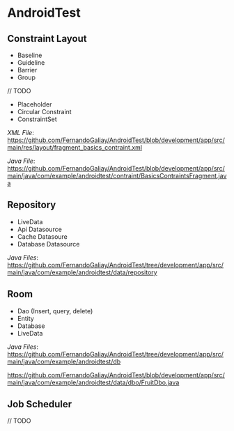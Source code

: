 # AndroidTest

Constraint Layout
-----
* Baseline
* Guideline
* Barrier
* Group

// TODO

- Placeholder
- Circular Constraint
- ConstraintSet

*XML File*:
https://github.com/FernandoGaliay/AndroidTest/blob/development/app/src/main/res/layout/fragment_basics_contraint.xml

*Java File*:
https://github.com/FernandoGaliay/AndroidTest/blob/development/app/src/main/java/com/example/androidtest/contraint/BasicsContraintsFragment.java


Repository
----
* LiveData
* Api Datasource
* Cache Datasoure
* Database Datasource

*Java Files*:
https://github.com/FernandoGaliay/AndroidTest/tree/development/app/src/main/java/com/example/androidtest/data/repository


Room
----
* Dao (Insert, query, delete)
* Entity
* Database
* LiveData

*Java Files*:
https://github.com/FernandoGaliay/AndroidTest/tree/development/app/src/main/java/com/example/androidtest/db

https://github.com/FernandoGaliay/AndroidTest/blob/development/app/src/main/java/com/example/androidtest/data/dbo/FruitDbo.java


Job Scheduler
----
// TODO
